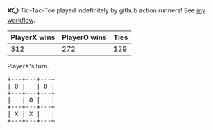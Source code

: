 :x::o: Tic-Tac-Toe played indefinitely by github action runners! See [my workflow](.github/workflows/play.yaml).

|PlayerX wins|PlayerO wins|Ties|
|-|-|-|
|312|272|129|

PlayerX's turn.

<pre>
+---+---+---+
| O |   | O |
+---+---+---+
|   | O |   |
+---+---+---+
| X | X |   |
+---+---+---+
</pre>